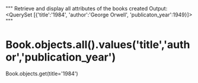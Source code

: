 """
Retrieve and display all attributes of the books created
Output: <QuerySet [{'title':'1984', 'author':'George Orwell', 'publicaton_year':1949}]>
"""
# Book.objects.all().values('title','author','publication_year')

Book.objects.get(title='1984')
